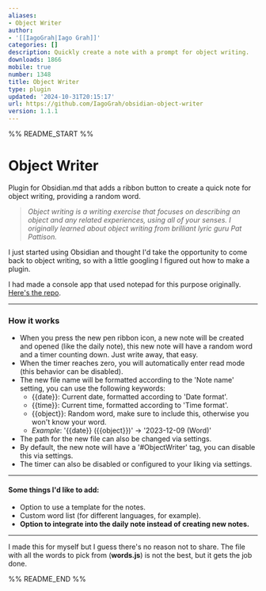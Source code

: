 ```yaml
---
aliases:
- Object Writer
author:
- '[[IagoGrah|Iago Grah]]'
categories: []
description: Quickly create a note with a prompt for object writing.
downloads: 1866
mobile: true
number: 1348
title: Object Writer
type: plugin
updated: '2024-10-31T20:15:17'
url: https://github.com/IagoGrah/obsidian-object-writer
version: 1.1.1
---
```


%% README_START %%

# **Object Writer**

Plugin for Obsidian.md that adds a ribbon button to create a quick note for object writing, providing a random word.

>_Object writing is a writing exercise that focuses on describing an object and any related experiences, using all of your senses. I originally learned about object writing from brilliant lyric guru Pat Pattison._

I just started using Obsidian and thought I'd take the opportunity to come back to object writing, so with a little googling I figured out how to make a plugin.

I had made a console app that used notepad for this purpose originally. [Here's the repo](https://github.com/IagoGrah/ObjectWriter).

---

### How it works

+ When you press the new pen ribbon icon, a new note will be created and opened (like the daily note), this new note will have a random word and a timer counting down. Just write away, that easy.
+ When the timer reaches zero, you will automatically enter read mode (this behavior can be disabled).
+ The new file name will be formatted according to the 'Note name' setting, you can use the following keywords:
  + {{date}}: Current date, formatted according to 'Date format'.
  + {{time}}: Current time, formatted according to 'Time format'.
  + {{object}}: Random word, make sure to include this, otherwise you won't know your word.
  + _Example_: '{{date}} ({{object}})' -> '2023-12-09 (Word)'
+ The path for the new file can also be changed via settings.
+ By default, the new note will have a '#ObjectWriter' tag, you can disable this via settings.
+ The timer can also be disabled or configured to your liking via settings.

---

#### Some things I'd like to add:
+ Option to use a template for the notes.
+ Custom word list (for different languages, for example).
+ **Option to integrate into the daily note instead of creating new notes.**

---

I made this for myself but I guess there's no reason not to share. The file with all the words to pick from (**words.js**) is not the best, but it gets the job done.


%% README_END %%